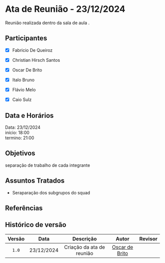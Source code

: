 # Ata de Reunião - 23/12/2024

Reunião realizada dentro da sala de aula .

## Participantes

- [x] Fabricio De Queiroz
- [x] Christian Hirsch Santos
- [x] Oscar De Brito
- [x] Italo Bruno
- [x] Flávio Melo
- [x] Caio Sulz



## Data e Horários

Data: 23/12/2024 \
início: 18:00 \
termino: 21:00

## Objetivos

separação de trabalho de cada integrante

## Assuntos Tratados

- Seraparação dos subgrupos do squad


## Referências

## Histórico de versão

| Versão | Data | Descrição | Autor | Revisor |
| :----: | :--: | :-------: | :---: | :-----: |
| `1.0` | 23/12/2024 | Criação da ata de reunião | [Oscar de Brito](https://github.com/OscarDeBrito)|
